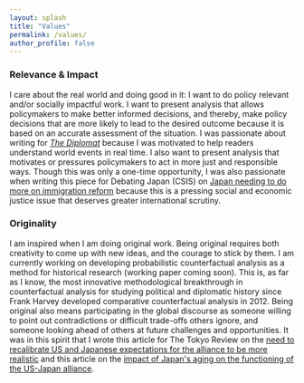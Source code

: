 ```yaml
---
layout: splash
title: "Values"
permalink: /values/
author_profile: false
---
```



### Relevance & Impact

I care about the real world and doing good in it: I want to do policy relevant and/or socially impactful work. I want to present analysis that allows policymakers to make better informed decisions, and thereby, make policy decisions that are more likely to lead to the desired outcome because it is based on an accurate assessment of the situation. I was passionate about writing for <a href="https://thediplomat.com/authors/mina-pollmann/">*The Diplomat*</a> because I was motivated to help readers understand world events in real time. I also want to present analysis that motivates or pressures policymakers to act in more just and responsible ways. Though this was only a one-time opportunity, I was also passionate when writing this piece for Debating Japan (CSIS) on <a href="https://www.csis.org/analysis/resolved-japan-has-not-done-enough-bolster-immigration">Japan needing to do more on immigration reform</a> because this is a pressing social and economic justice issue that deserves greater international scrutiny. 

### Originality

I am inspired when I am doing original work. Being original requires both creativity to come up with new ideas, and the courage to stick by them. I am currently working on developing probabilistic counterfactual analysis as a method for historical research (working paper coming soon). This is, as far as I know, the most innovative methodological breakthrough in counterfactual analysis for studying political and diplomatic history since Frank Harvey developed comparative counterfactual analysis in 2012. Being original also means participating in the global discourse as someone willing to point out contradictions or difficult trade-offs others ignore, and someone looking ahead of others at future challenges and opportunities. It was in this spirit that I wrote this article for The Tokyo Review on the <a href="https://www.tokyoreview.net/2019/06/us-japan-embrace-unequal-alliance/">need to recalibrate US and Japanese expectations for the alliance to be more realistic</a> and this article on the <a href="https://www.tokyoreview.net/2021/02/japan-can-remain-an-important-u-s-ally-despite-demographic-challenges/">impact of Japan's aging on the functioning of the US-Japan alliance</a>.